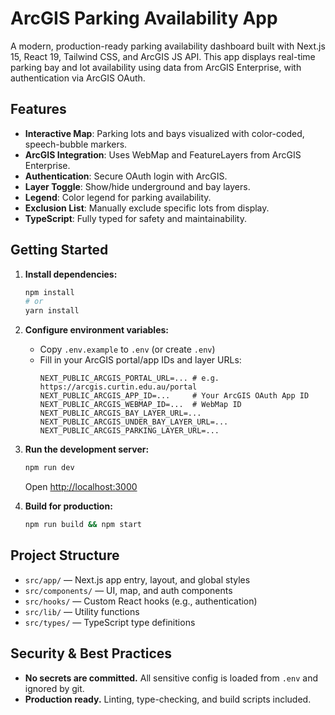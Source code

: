 # ArcGIS Parking Availability App

A modern, production-ready parking availability dashboard built with Next.js 15, React 19, Tailwind CSS, and ArcGIS JS API. This app displays real-time parking bay and lot availability using data from ArcGIS Enterprise, with authentication via ArcGIS OAuth.

## Features
- **Interactive Map**: Parking lots and bays visualized with color-coded, speech-bubble markers.
- **ArcGIS Integration**: Uses WebMap and FeatureLayers from ArcGIS Enterprise.
- **Authentication**: Secure OAuth login with ArcGIS.
- **Layer Toggle**: Show/hide underground and bay layers.
- **Legend**: Color legend for parking availability.
- **Exclusion List**: Manually exclude specific lots from display.
- **TypeScript**: Fully typed for safety and maintainability.

## Getting Started

1. **Install dependencies:**
   ```bash
   npm install
   # or
   yarn install
   ```

2. **Configure environment variables:**
   - Copy `.env.example` to `.env` (or create `.env`)
   - Fill in your ArcGIS portal/app IDs and layer URLs:
     ```env
     NEXT_PUBLIC_ARCGIS_PORTAL_URL=... # e.g. https://arcgis.curtin.edu.au/portal
     NEXT_PUBLIC_ARCGIS_APP_ID=...     # Your ArcGIS OAuth App ID
     NEXT_PUBLIC_ARCGIS_WEBMAP_ID=...  # WebMap ID
     NEXT_PUBLIC_ARCGIS_BAY_LAYER_URL=...
     NEXT_PUBLIC_ARCGIS_UNDER_BAY_LAYER_URL=...
     NEXT_PUBLIC_ARCGIS_PARKING_LAYER_URL=...
     ```

3. **Run the development server:**
   ```bash
   npm run dev
   ```
   Open [http://localhost:3000](http://localhost:3000)

4. **Build for production:**
   ```bash
   npm run build && npm start
   ```

## Project Structure
- `src/app/` — Next.js app entry, layout, and global styles
- `src/components/` — UI, map, and auth components
- `src/hooks/` — Custom React hooks (e.g., authentication)
- `src/lib/` — Utility functions
- `src/types/` — TypeScript type definitions

## Security & Best Practices
- **No secrets are committed.** All sensitive config is loaded from `.env` and ignored by git.
- **Production ready.** Linting, type-checking, and build scripts included.
